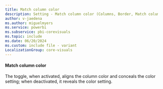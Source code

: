 ```yaml
---
title: Match column color
description: Setting - Match column color (Columns, Border, Match column color)
author: v-jaedena
ms.author: miguelmyers
ms.service: powerbi
ms.subservice: pbi-corevisuals
ms.topic: include
ms.date: 06/20/2024
ms.custom: include file - variant
LocalizationGroup: core-visuals
---
```

#### Match column color

The toggle, when activated, aligns the column color and conceals the color setting; when deactivated, it reveals the color setting.
